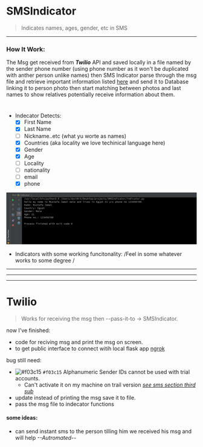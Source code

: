 # SMSIndicator

> Indicates names, ages, gender, etc in SMS
----
### How It Work:
The Msg get received from **_Twilio_** API and saved locally in a file named by the sender phone number (using phone number as it won't be duplicated with anther person unlike names) then SMS Indicator parse through the msg file and retrieve important information listed [here](##) and send it to Database linking it to person photo then start matching between photos and last names to show relatives potentially receive information about them.

# #
* Indecator Detects:
    + [X] First Name
    + [X] Last Name
    + [ ] Nickname..etc (what yu worte as names)
    + [X] Countries (aka locality we love techinical language here)
    + [X] Gender
    + [X] Age
    + [ ] Locality
    + [ ] nationality
    + [ ] email
    + [X] phone

![Alt text](https://github.com/VHacks-MR5/SMSIndicator/blob/master/screens/Screen%20Shot%202018-03-10%20at%202.12.12%20PM.png)

* Indicators with some working funcitonality:
	/Feel in some whatever works to some degree /


-------
-------
-------

# Twilio

> Works for receiving the msg then --pass-it-to &rarr; SMSIndicator.



now I've finished: 
- code for reciving msg and print the msg on screen.
- to get public interface to connect witih local flask app  [ngrok](https://ngrok.com/downloadi) 

bug still need:
   - ![#f03c15](https://placehold.it/15/f03c15/000000?text=+) `#f03c15` Alphanumeric Sender IDs cannot be used with trial accounts.
      + Can't activate it on my machine on trail version [*see sms section third sub*](https://support.twilio.com/hc/en-us/articles/223136107-How-does-Twilio-s-Free-Trial-work-)
   - update instead of printing the msg save it to file.
   - pass the msg file to indecator functions


#### some ideas:
- can send instant sms to the person tilling him we received his msg and will help *--Autromated--*
